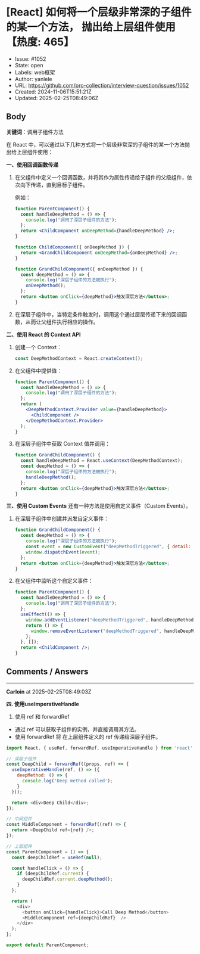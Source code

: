 # [React] 如何将一个层级非常深的子组件的某一个方法， 抛出给上层组件使用【热度: 465】

- Issue: #1052
- State: open
- Labels: web框架
- Author: yanlele
- URL: https://github.com/pro-collection/interview-question/issues/1052
- Created: 2024-11-06T15:51:21Z
- Updated: 2025-02-25T08:49:06Z

## Body

**关键词**：调用子组件方法

在 React 中，可以通过以下几种方式将一个层级非常深的子组件的某一个方法抛出给上层组件使用：

**一、使用回调函数传递**

1. 在父组件中定义一个回调函数，并将其作为属性传递给子组件的父级组件，依次向下传递，直到目标子组件。

   例如：

   ```jsx
   function ParentComponent() {
     const handleDeepMethod = () => {
       console.log("调用了深层子组件的方法");
     };
     return <ChildComponent onDeepMethod={handleDeepMethod} />;
   }

   function ChildComponent({ onDeepMethod }) {
     return <GrandChildComponent onDeepMethod={onDeepMethod} />;
   }

   function GrandChildComponent({ onDeepMethod }) {
     const deepMethod = () => {
       console.log("深层子组件的方法被执行");
       onDeepMethod();
     };
     return <button onClick={deepMethod}>触发深层方法</button>;
   }
   ```

2. 在深层子组件中，当特定条件触发时，调用这个通过层层传递下来的回调函数，从而让父组件执行相应的操作。

**二、使用 React 的 Context API**

1. 创建一个 Context：

   ```jsx
   const DeepMethodContext = React.createContext();
   ```

2. 在父组件中提供值：

   ```jsx
   function ParentComponent() {
     const handleDeepMethod = () => {
       console.log("调用了深层子组件的方法");
     };
     return (
       <DeepMethodContext.Provider value={handleDeepMethod}>
         <ChildComponent />
       </DeepMethodContext.Provider>
     );
   }
   ```

3. 在深层子组件中获取 Context 值并调用：

   ```jsx
   function GrandChildComponent() {
     const handleDeepMethod = React.useContext(DeepMethodContext);
     const deepMethod = () => {
       console.log("深层子组件的方法被执行");
       handleDeepMethod();
     };
     return <button onClick={deepMethod}>触发深层方法</button>;
   }
   ```

**三、使用 Custom Events**
还有一种方法是使用自定义事件（Custom Events）。

1. 在深层子组件中创建并派发自定义事件：

   ```jsx
   function GrandChildComponent() {
     const deepMethod = () => {
       console.log("深层子组件的方法被执行");
       const event = new CustomEvent("deepMethodTriggered", { detail: {} });
       window.dispatchEvent(event);
     };
     return <button onClick={deepMethod}>触发深层方法</button>;
   }
   ```

2. 在父组件中监听这个自定义事件：

   ```jsx
   function ParentComponent() {
     const handleDeepMethod = () => {
       console.log("调用了深层子组件的方法");
     };
     useEffect(() => {
       window.addEventListener("deepMethodTriggered", handleDeepMethod);
       return () => {
         window.removeEventListener("deepMethodTriggered", handleDeepMethod);
       };
     }, []);
     return <ChildComponent />;
   }
   ```


## Comments / Answers

---

**Carloin** at 2025-02-25T08:49:03Z

**四. 使用useImperativeHandle**
1.  使用 ref 和 forwardRef
* 通过 ref 可以获取子组件的实例，并直接调用其方法。
* 使用 forwardRef 将 在上层组件定义的 ref 传递给深层子组件。

```js
import React, { useRef, forwardRef, useImperativeHandle } from 'react';

// 深层子组件
const DeepChild = forwardRef((props, ref) => {
  useImperativeHandle(ref, () => ({
    deepMethod: () => {
      console.log('Deep method called');
    }
  }));

  return <div>Deep Child</div>;
});

// 中间组件
const MiddleComponent = forwardRef((ref) => {
  return <DeepChild ref={ref} />;
});

// 上层组件
const ParentComponent = () => {
  const deepChildRef = useRef(null);

  const handleClick = () => {
    if (deepChildRef.current) {
      deepChildRef.current.deepMethod();
    }
  };

  return (
    <div>
      <button onClick={handleClick}>Call Deep Method</button>
      <MiddleComponent ref={deepChildRef}  />
    </div>
  );
};

export default ParentComponent;
```
